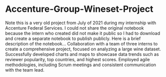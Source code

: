 # Accenture-Group-Wineset-Project
Note this is a very old project from July of 2021 during my internship with Accenture Federal Services. I could not share the original notebook because the intern who created did not make it public so I had to download and create a separate notebook to publish publicly.
Here is a brief description of the notebook... 
Collaboration with a team of three interns to create a comprehensive project, focused on analyzing a large wine dataset. Successfully developed charts and maps to showcase data trends such as reviewer popularity, top countries, and highest scores. Employed agile methodologies, including Scrum meetings and consistent communication with the team lead.
